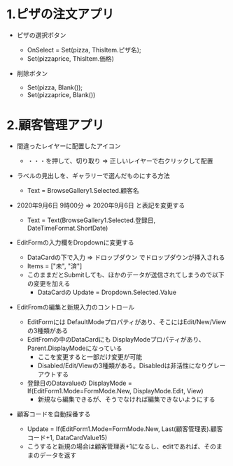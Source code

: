 # 1.ピザの注文アプリ

* ピザの選択ボタン
    * OnSelect = Set(pizza, ThisItem.ピザ名);
    * Set(pizzaprice, ThisItem.価格) 
    
* 削除ボタン
    * Set(pizza, Blank());
    * Set(pizzaprice, Blank())

# 2.顧客管理アプリ
* 間違ったレイヤーに配置したアイコン
    * ・・・を押して、切り取り ⇒ 正しいレイヤーで右クリックして配置
    
* ラベルの見出しを、ギャラリーで選んだものにする方法
    * Text = BrowseGallery1.Selected.顧客名

* 2020年9月6日 9時00分 ⇒ 2020年9月6日 と表記を変更する
    * Text = Text(BrowseGallery1.Selected.登録日, DateTimeFormat.ShortDate)

* EditFormの入力欄をDropdownに変更する
    * DataCardの下で入力 ⇒ ドロップダウン でドロップダウンが挿入される
    * Items = ["未", "済"]
    * このままだとSubmitしても、ほかのデータが送信されてしまうので以下の変更を加える
        * DataCardの Update = Dropdown.Selected.Value

* EditFromの編集と新規入力のコントロール
    * EditFormには DefaultModeプロパティがあり、そこにはEdit/New/Viewの3種類がある
    * EditFromの中のDataCardにも DisplayModeプロパティがあり、Parent.DisplayModeになっている
        * ここを変更すると一部だけ変更が可能
        * Disabled/Edit/Viewの3種類がある。Disabledは非活性になりグレーアウトする
    * 登録日のDatavalueの DisplayMode = If(EditForm1.Mode=FormMode.New, DisplayMode.Edit, View)
        * 新規なら編集できるが、そうでなければ編集できないようにする
    
* 顧客コードを自動採番する
    * Update = If(EditForm1.Mode=FormMode.New, Last(顧客管理表).顧客コード+1, DataCardValue15)
    * こうすると新規の場合は顧客管理表+1になるし、editであれば、そのままのデータを返す